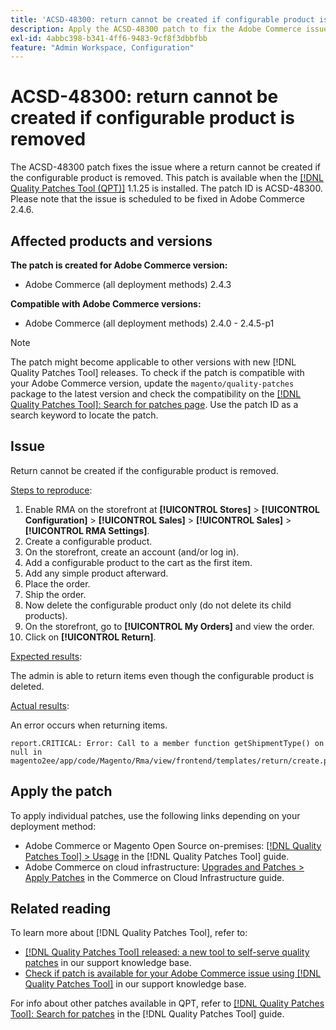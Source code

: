 ```yaml
---
title: 'ACSD-48300: return cannot be created if configurable product is removed'
description: Apply the ACSD-48300 patch to fix the Adobe Commerce issue where return cannot be created if the configurable product is removed.
exl-id: 4abbc398-b341-4ff6-9483-9cf8f3dbbfbb
feature: "Admin Workspace, Configuration"
---
```

# ACSD-48300: return cannot be created if configurable product is removed

The ACSD-48300 patch fixes the issue where a return cannot be created if the configurable product is removed. This patch is available when the [[!DNL Quality Patches Tool (QPT)]](/help/announcements/adobe-commerce-announcements/magento-quality-patches-released-new-tool-to-self-serve-quality-patches.md) 1.1.25 is installed. The patch ID is ACSD-48300. Please note that the issue is scheduled to be fixed in Adobe Commerce 2.4.6.

## Affected products and versions

**The patch is created for Adobe Commerce version:**

* Adobe Commerce (all deployment methods) 2.4.3

**Compatible with Adobe Commerce versions:**

* Adobe Commerce (all deployment methods) 2.4.0 - 2.4.5-p1

>[!NOTE]
>
>The patch might become applicable to other versions with new [!DNL Quality Patches Tool] releases. To check if the patch is compatible with your Adobe Commerce version, update the `magento/quality-patches` package to the latest version and check the compatibility on the [[!DNL Quality Patches Tool]: Search for patches page](https://experienceleague.adobe.com/tools/commerce-quality-patches/index.html). Use the patch ID as a search keyword to locate the patch.

## Issue

Return cannot be created if the configurable product is removed.

<u>Steps to reproduce</u>:

1. Enable RMA on the storefront at **[!UICONTROL Stores]** > **[!UICONTROL Configuration]** > **[!UICONTROL Sales]** > **[!UICONTROL Sales]** > **[!UICONTROL RMA Settings]**.
1. Create a configurable product.
1. On the storefront, create an account (and/or log in).
1. Add a configurable product to the cart as the first item.
1. Add any simple product afterward.
1. Place the order.
1. Ship the order.
1. Now delete the configurable product only (do not delete its child products).
1. On the storefront, go to **[!UICONTROL My Orders]** and view the order.
1. Click on **[!UICONTROL Return]**.

<u>Expected results</u>:

The admin is able to return items even though the configurable product is deleted.

<u>Actual results</u>:

An error occurs when returning items.

```
report.CRITICAL: Error: Call to a member function getShipmentType() on null in magento2ee/app/code/Magento/Rma/view/frontend/templates/return/create.phtml:52
```

## Apply the patch

To apply individual patches, use the following links depending on your deployment method:

* Adobe Commerce or Magento Open Source on-premises: [[!DNL Quality Patches Tool] > Usage](https://experienceleague.adobe.com/docs/commerce-operations/tools/quality-patches-tool/usage.html) in the [!DNL Quality Patches Tool] guide.
* Adobe Commerce on cloud infrastructure: [Upgrades and Patches > Apply Patches](https://experienceleague.adobe.com/docs/commerce-cloud-service/user-guide/develop/upgrade/apply-patches.html) in the Commerce on Cloud Infrastructure guide.

## Related reading

To learn more about [!DNL Quality Patches Tool], refer to:

* [[!DNL Quality Patches Tool] released: a new tool to self-serve quality patches](/help/announcements/adobe-commerce-announcements/magento-quality-patches-released-new-tool-to-self-serve-quality-patches.md) in our support knowledge base.
* [Check if patch is available for your Adobe Commerce issue using [!DNL Quality Patches Tool]](/help/support-tools/patches-available-in-qpt-tool/check-patch-for-magento-issue-with-magento-quality-patches.md) in our support knowledge base.

For info about other patches available in QPT, refer to [[!DNL Quality Patches Tool]: Search for patches](https://experienceleague.adobe.com/tools/commerce-quality-patches/index.html) in the [!DNL Quality Patches Tool] guide.
